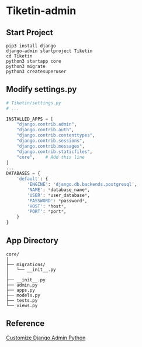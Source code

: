 # Tiketin-admin

## Start Project

``` shell
pip3 install django
django-admin startproject Tiketin
cd Tiketin
python3 startapp core
python3 migrate
python3 createsuperuser
```

## Modify settings.py

```py
# Tiketin/settings.py
# ...

INSTALLED_APPS = [
    "django.contrib.admin",
    "django.contrib.auth",
    "django.contrib.contenttypes",
    "django.contrib.sessions",
    "django.contrib.messages",
    "django.contrib.staticfiles",
    "core",    # Add this line
]
...
DATABASES = {
    'default': {
        'ENGINE': 'django.db.backends.postgresql',
        'NAME': *database_name*,
        'USER': *user_database*,
        'PASSWORD': *password*,
        'HOST': *host*,
        'PORT': *port*,
    }
}
```

## App Directory

```
core/
│
├── migrations/
│   └── __init__.py
│
├── __init__.py
├── admin.py
├── apps.py
├── models.py
├── tests.py
└── views.py
```

## Reference

[Customize Django Admin Python](https://realpython.com/customize-django-admin-python)
